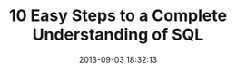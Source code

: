 ---
date: 2013-09-03 18:32:13
link:
  source: pocket
  source_url: https://getpocket.com
  text: 10 Easy Steps to a Complete Understanding of SQL
  url: http://tech.pro/tutorial/1555/10-easy-steps-to-a-complete-understanding-of-sql
slug: 10-easy-steps-to-a-complete-understanding-of-sql
source: pocket
title: 10 Easy Steps to a Complete Understanding of SQL
---